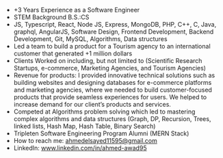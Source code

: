 - +3 Years Experience as a Software Engineer
- STEM Background B.S.:CS
- JS, Typescript, React, Node JS, Express, MongoDB, PHP, C++, C, Java, graphql, AngularJS, Software Design, Frontend Development, Backend Development, Git, MySQL, Algorithms, Data structures
- Led a team to build a product for a Tourism agency to an international customer that generated +1 million dollars
- Clients Worked on including, but not limited to (Scientific Research Startups, e-commerce, Marketing Agencies, and Tourism Agencies)
- Revenue for products: I provided innovative technical solutions such as building websites and designing databases for e-commerce platforms and marketing agencies, where we needed to build customer-focused products that provide seamless experiences for users. We helped to increase demand for our client’s products and services.
- Competed at Algorithms problem solving which led to mastering complex algorithms and data structures (Graph, DP, Recursion, Trees, linked lists, Hash Map, Hash Table, Binary Search)
- Tripleten Software Engineering Program Alumni (MERN Stack)
- How to reach me: ahmedelsayed11595@gmail.com
- LinkedIn: www.linkedin.com/in/ahmed-awad95
